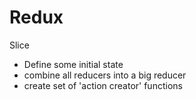 # Redux

Slice

- Define some initial state
- combine all reducers into a big reducer
- create set of 'action creator' functions
